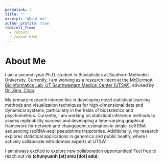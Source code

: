```yaml
---
permalink: /
title: ""
excerpt: "About me"
author_profile: true
redirect_from: 
  - /about/
  - /about.html
---
```


# About Me

I am a second-year Ph.D. student in Biostatistics at Southern Methodist University. Currently, I am working as a research intern at the [McDermott Bioinformatics Lab, UT Southwestern Medical Center (UTSW)](https://www.utsouthwestern.edu/labs/bioinformatics-lab/), advised by [Dr. Xing, Chao](https://profiles.utsouthwestern.edu/profile/92824/chao-xing.html).

My primary research interest lies in developing novel statistical learning methods and visualization techniques for high-dimensional data and dynamical systems, particularly in the fields of biostatistics and psychometrics. Currently, I am working on statistical inference methods to assess replicability success and developing a time-varying graphical framework for network and changepoint estimation in single-cell RNA sequencing (scRNA-seq) pseudotime trajectories. Additionally, my research explores statistical applications in genomics and public health, where I actively collaborate with domain experts at UTSW.

I am always excited to explore new collaboration opportunities! Feel free to reach out via **(chunyuanh [at] smu [dot] edu)**.
